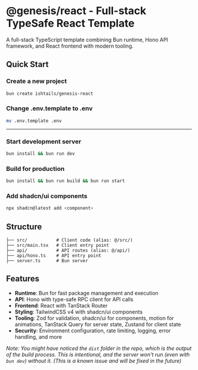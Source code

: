 # @genesis/react - Full-stack TypeSafe React Template

A full-stack TypeScript template combining Bun runtime, Hono API framework, and React frontend with modern tooling.

## Quick Start

### Create a new project
```bash
bun create ishtails/genesis-react
```

### Change .env.template to .env
```bash
mv .env.template .env
```
************
### Start development server
```bash
bun install && bun run dev
```

### Build for production
```bash
bun install && bun run build && bun run start
```

### Add shadcn/ui components

```bash
npx shadcn@latest add <component>
```

## Structure

```
├── src/           # Client code (alias: @/src/)
├── src/main.tsx   # Client entry point
├── api/           # API routes (alias: @/api/) 
├── api/hono.ts    # API entry point
├── server.ts      # Bun server
```

## Features

- **Runtime**: Bun for fast package management and execution
- **API**: Hono with type-safe RPC client for API calls
- **Frontend**: React with TanStack Router
- **Styling**: TailwindCSS v4 with shadcn/ui components
- **Tooling**: Zod for validation, shadcn/ui for components, motion for animations, TanStack Query for server state, Zustand for client state
- **Security**: Environment configuration, rate limiting, logging, error handling, and more

_Note: You might have noticed the `dist` folder in the repo, which is the output of the build process. This is intentional, and the server won't run (even with `bun dev`) without it. (This is a known issue and will be fixed in the future)_